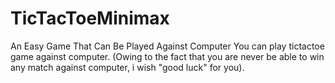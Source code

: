 # TicTacToeMinimax

An Easy Game That Can Be Played Against Computer
You can play tictactoe game against computer. (Owing to the fact that you are never be able to win any match against computer, i wish "good luck" for you).
